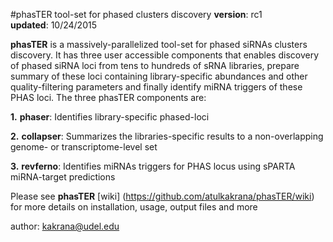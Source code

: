 #phasTER tool-set for phased clusters discovery
**version**: rc1  
**updated**: 10/24/2015  

**phasTER** is a massively-parallelized tool-set for phased siRNAs clusters discovery. It has three user accessible components that enables discovery of phased siRNA loci from tens to hundreds of sRNA libraries, prepare summary of these loci containing library-specific abundances and other quality-filtering parameters and finally identify miRNA triggers of these PHAS loci. The three phasTER components are:

**1.** **phaser**: Identifies library-specific phased-loci

**2.** **collapser**: Summarizes the libraries-specific results to a non-overlapping genome- or transcriptome-level set

**3.** **revferno**: Identifies miRNAs triggers for PHAS locus using sPARTA miRNA-target predictions

Please see **phasTER** [wiki] (https://github.com/atulkakrana/phasTER/wiki) for more details on installation, usage, output files and more


author: kakrana@udel.edu
